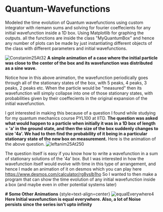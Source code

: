 # Quantum-Wavefunctions
Modeled the time evolution of Quantum wavefunctions using custom integrator with riemann sums and solving for fourier coeffecients for any initial wavefunction inside a 1D box. Using Matplotlib for graphing the outputs. all the functions are inside the class "MyQuantumBox" and hence any number of plots can be made by just instantiating different objects of the class with different parameters and initial wavefunctions. 

![Constanim25At32](https://user-images.githubusercontent.com/96519848/203317049-0c6fdc79-e64f-4e3a-a205-5b4c45e2e6f1.gif)
 **A simple animation of a case where the initial particle was close to the center of the box and its wavefunction was distributed as a sine wave.**

Notice how in this above animation, the wavefunction periodically goes through all of the stationary states of the box, with 5 peaks, 4 peaks, 3 peaks, 2 peaks etc. When the particle would be "measured" then its wavefunction will simply collapse into one of those stationary states, with probabilities given by their coeffecients in the original expansion of the initial wavefunction.



I got interested in making this because of a question I found while studying for my quantum mechanics course PYL100 at IITD. 
**The question was asked what would happen to a particle when initially it was in a 1D box of length = 'a' in the ground state, and then the size of the box suddenly changes to size '4a'. We had to then find the probability of it being in a particular stationary state of the new box on measurement.**
Here is the animation of the above question.
![leftanim25At250](https://user-images.githubusercontent.com/96519848/203319156-19569940-a536-415e-a56b-74515ab5e80b.gif)

The question itself is easy if you know how to write a wavefunction in a sum of stationary solutions of the '4a' box. But I was interested in how the wavefunction itself would evolve with time in this type of arrangement, and hence I made an animation of it on desmos which you can play here https://www.desmos.com/calculator/rg8yslb1ho
So I wanted to then make a program that can show the time evolution of any initial wavefunction inside a box (and maybe even in other potential systems later)

**# Some Other Animations** {style=text-align=center}
![equalEverywhere4](https://user-images.githubusercontent.com/96519848/203326853-de3455e7-1aa1-4df0-9321-113dd8ecd3ef.gif)
                             **Here Initial wavefunction is equal everywhere. Also, a lot of Noise persists since the series isn't upto infinity**

